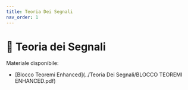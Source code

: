 ```yaml
---
title: Teoria Dei Segnali
nav_order: 1
---
```


# 📘 Teoria dei Segnali

Materiale disponibile:

- [Blocco Teoremi Enhanced](../Teoria Dei Segnali/BLOCCO TEOREMI ENHANCED.pdf)
